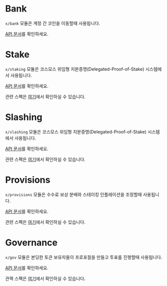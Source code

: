 # Bank

`x/bank` 모듈은 계정 간 코인을 이동할때 사용됩니다.

[API 문서](https://godoc.org/github.com/hbtc-chain/bhchain/x/bank)를 확인하세요.

# Stake

`x/staking` 모듈은 코스모스 위임형 지분증명(Delegated-Proof-of-Stake) 시스템에서 사용됩니다.

[API 문서](https://godoc.org/github.com/hbtc-chain/bhchain/x/staking)를 확인하세요.

관련 스펙은 [여기](https://github.com/hbtc-chain/bhchain/tree/master/docs/spec/staking)에서 확인하실 수 있습니다.


# Slashing

`x/slashing` 모듈은 코스모스 위임형 지분증명(Delegated-Proof-of-Stake) 시스템에서 사용됩니다.

[API 문서](https://godoc.org/github.com/hbtc-chain/bhchain/x/slashing)를 확인하세요.

관련 스펙은 [여기](https://github.com/hbtc-chain/bhchain/tree/master/docs/spec/slashing)에서 확인하실 수 있습니다.

# Provisions

`x/provisions` 모듈은 수수료 보상 분배와 스테이킹 인플레이션을 조정할때 사용됩니다.

[API 문서](https://godoc.org/github.com/hbtc-chain/bhchain/x/distribution)를 확인하세요.

관련 스펙은 [여기](https://github.com/hbtc-chain/bhchain/tree/master/docs/spec/distribution)에서 확인하실 수 있습니다.

# Governance

`x/gov` 모듈은 본딩한 토큰 보유자들이 프로포절을 만들고 투표를 진행할때 사용됩니다.

[API 문서](https://godoc.org/github.com/hbtc-chain/bhchain/x/gov)를 확인하세요.

관렉 스펙은 [여기](https://github.com/hbtc-chain/bhchain/tree/master/docs/spec/governance)에서 확인하실 수 있습니다.
